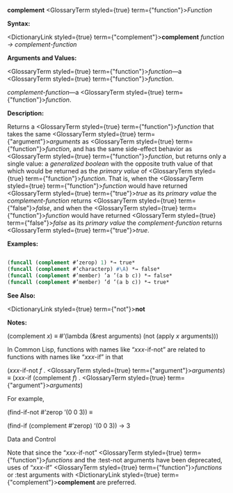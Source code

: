 **complement** <GlossaryTerm styled={true} term={"function"}><i>Function</i></GlossaryTerm> 



**Syntax:** 



<DictionaryLink styled={true} term={"complement"}><b>complement</b></DictionaryLink> *function → complement-function* 



**Arguments and Values:** 



<GlossaryTerm styled={true} term={"function"}><i>function</i></GlossaryTerm>—a <GlossaryTerm styled={true} term={"function"}><i>function</i></GlossaryTerm>. 



*complement-function*—a <GlossaryTerm styled={true} term={"function"}><i>function</i></GlossaryTerm>. 



**Description:** 



Returns a <GlossaryTerm styled={true} term={"function"}><i>function</i></GlossaryTerm> that takes the same <GlossaryTerm styled={true} term={"argument"}><i>arguments</i></GlossaryTerm> as <GlossaryTerm styled={true} term={"function"}><i>function</i></GlossaryTerm>, and has the same side-effect behavior as <GlossaryTerm styled={true} term={"function"}><i>function</i></GlossaryTerm>, but returns only a single value: a *generalized boolean* with the opposite truth value of that which would be returned as the *primary value* of <GlossaryTerm styled={true} term={"function"}><i>function</i></GlossaryTerm>. That is, when the <GlossaryTerm styled={true} term={"function"}><i>function</i></GlossaryTerm> would have returned <GlossaryTerm styled={true} term={"true"}><i>true</i></GlossaryTerm> as its *primary value* the *complement-function* returns <GlossaryTerm styled={true} term={"false"}><i>false</i></GlossaryTerm>, and when the <GlossaryTerm styled={true} term={"function"}><i>function</i></GlossaryTerm> would have returned <GlossaryTerm styled={true} term={"false"}><i>false</i></GlossaryTerm> as its *primary value* the *complement-function* returns <GlossaryTerm styled={true} term={"true"}><i>true</i></GlossaryTerm>. 



**Examples:**
```lisp

(funcall (complement #’zerop) 1) *→ true* 
(funcall (complement #’characterp) #\A) *→ false* 
(funcall (complement #’member) ’a ’(a b c)) *→ false* 
(funcall (complement #’member) ’d ’(a b c)) *→ true* 

```
**See Also:** 



<DictionaryLink styled={true} term={"not"}><b>not</b></DictionaryLink> 



**Notes:** 



(complement *x*) *≡* #’(lambda (&amp;rest arguments) (not (apply *x* arguments))) 



In Common Lisp, functions with names like “*xxx*-if-not” are related to functions with names like “*xxx*-if” in that 



(*xxx*-if-not *f* . <GlossaryTerm styled={true} term={"argument"}><i>arguments</i></GlossaryTerm>) *≡* (*xxx*-if (complement *f*) . <GlossaryTerm styled={true} term={"argument"}><i>arguments</i></GlossaryTerm>) 



For example, 



(find-if-not #’zerop ’(0 0 3)) *≡* 



(find-if (complement #’zerop) ’(0 0 3)) → 3 



Data and Control 











Note that since the “*xxx*-if-not” <GlossaryTerm styled={true} term={"function"}><i>functions</i></GlossaryTerm> and the :test-not arguments have been deprecated, uses of “*xxx*-if” <GlossaryTerm styled={true} term={"function"}><i>functions</i></GlossaryTerm> or :test arguments with <DictionaryLink styled={true} term={"complement"}><b>complement</b></DictionaryLink> are preferred. 



